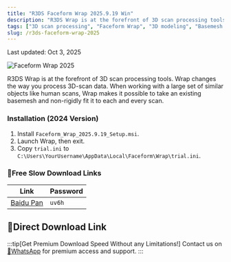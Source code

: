 ```yaml
---
title: "R3DS Faceform Wrap 2025.9.19 Win"
description: "R3DS Wrap is at the forefront of 3D scan processing tools, changing the way you work with 3D scan data."
tags: ["3D scan processing", "Faceform Wrap", "3D modeling", "Basemesh fitting", "Non-rigid fitting", "3D scan data"]
slug: /r3ds-faceform-wrap-2025
---
```


Last updated: Oct 3, 2025

![Faceform Wrap 2025](https://www.gfxcamp.com/wp-content/uploads/2025/10/Faceform-Wrap-2025.jpg)

R3DS Wrap is at the forefront of 3D scan processing tools. Wrap changes the way you process 3D-scan data. When working with a large set of similar objects like human scans, Wrap makes it possible to take an existing basemesh and non-rigidly fit it to each and every scan.

### Installation (2024 Version)

1.  Install `Faceform_Wrap_2025.9.19_Setup.msi`.
2.  Launch Wrap, then exit.
3.  Copy `trial.ini` to `C:\Users\YourUsername\AppData\Local\Faceform\Wrap\trial.ini`.

### 🐌Free Slow Download Links

| Link                                                              | Password |
| ----------------------------------------------------------------- | -------- |
| [Baidu Pan](https://pan.baidu.com/s/1EPrZXslJz2QFjZYtjcXV_A?pwd=uv6h) | `uv6h`   |

## 🚀Direct Download Link
:::tip[Get Premium Download Speed Without any Limitations!]
Contact us on [💬WhatsApp](https://wa.me/+8613237610083) for premium  access and support.
:::
